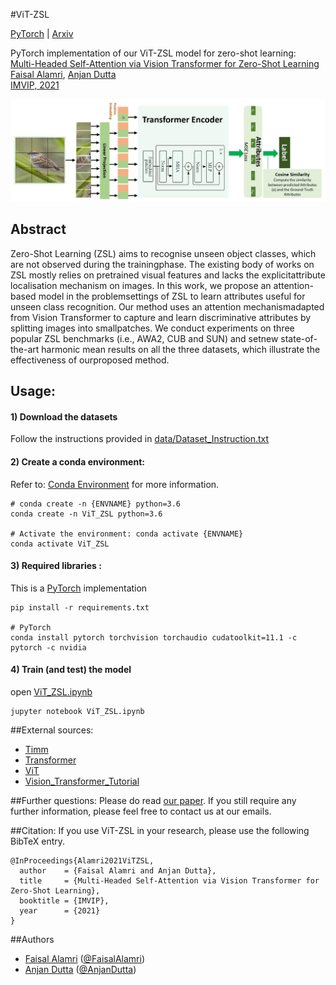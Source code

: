 #ViT-ZSL

[PyTorch](https://pytorch.org/) | [Arxiv]()

PyTorch implementation of our ViT-ZSL model for zero-shot learning:  
[Multi-Headed Self-Attention via Vision Transformer for Zero-Shot Learning]()  
[Faisal Alamri](), [Anjan Dutta](https://sites.google.com/site/2adutta/)   
[IMVIP, 2021](https://imvipconference.github.io/)

![](figs/ViT-ZSL%20Architecture.jpg)

## Abstract
Zero-Shot Learning (ZSL) aims to recognise unseen object classes, which are not observed during the trainingphase.  The existing body of works on ZSL mostly relies on pretrained visual features and lacks the explicitattribute localisation mechanism on images. In this work, we propose an attention-based model in the problemsettings of ZSL to learn attributes useful for unseen class recognition. Our method uses an attention mechanismadapted from Vision Transformer to capture and learn discriminative attributes by splitting images into smallpatches.   We conduct experiments on three popular ZSL benchmarks (i.e.,  AWA2,  CUB and SUN) and setnew state-of-the-art harmonic mean results on all the three datasets, which illustrate the effectiveness of ourproposed method.


## Usage:
#### 1) Download the datasets
Follow the instructions provided in [data/Dataset_Instruction.txt](data/Datasets_Instruction.txt)


#### 2) Create a conda environment:
Refer to: [Conda Environment](https://conda.io/projects/conda/en/latest/user-guide/tasks/manage-environments.html) for more information. 
```
# conda create -n {ENVNAME} python=3.6
conda create -n ViT_ZSL python=3.6

# Activate the environment: conda activate {ENVNAME}
conda activate ViT_ZSL
```
#### 3) Required libraries :
This is a [PyTorch](https://pytorch.org/get-started/locally/) implementation
```
pip install -r requirements.txt 

# PyTorch
conda install pytorch torchvision torchaudio cudatoolkit=11.1 -c pytorch -c nvidia
```
#### 4) Train (and test) the model
open [ViT_ZSL.ipynb](ViT_ZSL.ipynb)
```
jupyter notebook ViT_ZSL.ipynb
```


##External sources:

- [Timm](https://pypi.org/project/timm/)
- [Transformer](https://github.com/huggingface/transformers)
- [ViT](https://github.com/google-research/vision_transformer)
- [Vision_Transformer_Tutorial](https://colab.research.google.com/github/hirotomusiker/schwert_colab_data_storage/blob/master/notebook/Vision_Transformer_Tutorial.ipynb#scrollTo=3f7gQ89cvAnv)


##Further questions:
Please do read [our paper]().
If you still require any further information, please feel free to contact us at our emails. 

##Citation:
If you use ViT-ZSL in your research, please use the following BibTeX entry.
```
@InProceedings{Alamri2021ViTZSL,
  author    = {Faisal Alamri and Anjan Dutta},
  title     = {Multi-Headed Self-Attention via Vision Transformer for Zero-Shot Learning},
  booktitle = {IMVIP},
  year      = {2021}
}
```

##Authors
* [Faisal Alamri]() ([@FaisalAlamri](https://github.com/FaisalAlamri0))
* [Anjan Dutta](https://sites.google.com/site/2adutta/) ([@AnjanDutta](https://github.com/AnjanDutta))

